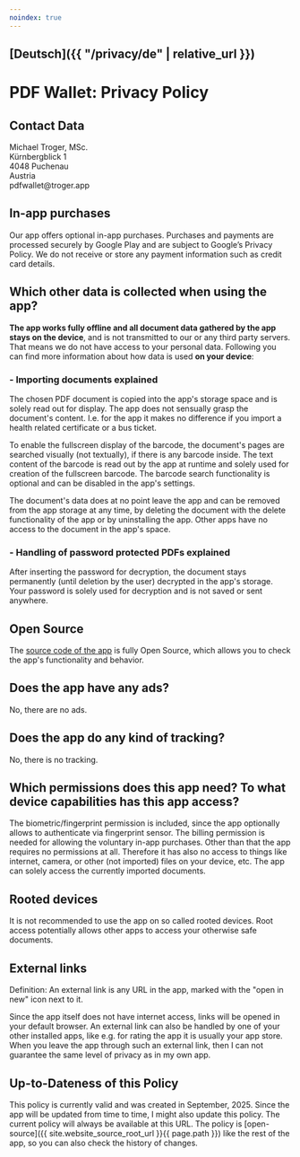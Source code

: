 ```yaml
---
noindex: true
---
```

## [Deutsch]({{ "/privacy/de" | relative_url }})
# PDF Wallet: Privacy Policy

## Contact Data
Michael Troger, MSc.  
Kürnbergblick 1   
4048 Puchenau  
Austria  
&#112;&#100;&#102;&#119;&#97;&#108;&#108;&#101;&#116;&#64;&#116;&#114;&#111;&#103;&#101;&#114;&#46;&#97;&#112;&#112;

## In-app purchases
Our app offers optional in-app purchases. Purchases and payments are processed securely by Google Play and are subject to Google’s Privacy Policy. We do not receive or store any payment information such as credit card details.

## Which other data is collected when using the app?
**The app works fully offline and all document data gathered by the app stays on the device**, and is not transmitted to our or any third party servers.
That means we do not have access to your personal data.
Following you can find more information about how data is used **on your device**:

### - Importing documents explained
The chosen PDF document is copied into the app's storage space and is solely read out for display.
The app does not sensually grasp the document's content. 
I.e. for the app it makes no difference if you import a health related certificate or a bus ticket.

To enable the fullscreen display of the barcode, the document's pages are searched visually (not textually), if there is any barcode inside.
The text content of the barcode is read out by the app at runtime and solely used for creation of the fullscreen barcode.
The barcode search functionality is optional and can be disabled in the app's settings.

The document's data does at no point leave the app and can be removed from the app storage at any time, 
by deleting the document with the delete functionality of the app or by uninstalling the app.
Other apps have no access to the document in the app's space.
  
### - Handling of password protected PDFs explained
After inserting the password for decryption, the document stays permanently (until deletion by the user) decrypted in the app's storage.
Your password is solely used for decryption and is not saved or sent anywhere.
  
## Open Source
The [source code of the app](https://github.com/michaeltroger/pdfwallet-android) is fully Open Source, which allows you to check the app's functionality and behavior.

## Does the app have any ads?
No, there are no ads.

## Does the app do any kind of tracking?
No, there is no tracking.
  
## Which permissions does this app need? To what device capabilities has this app access?
The biometric/fingerprint permission is included, since the app optionally allows to authenticate via fingerprint sensor. The billing permission is needed for allowing the voluntary in-app purchases. Other than that the app requires no permissions at all.
Therefore it has also no access to things like internet, camera, or other (not imported) files on your device, etc.
The app can solely access the currently imported documents.

## Rooted devices
It is not recommended to use the app on so called rooted devices. Root access potentially allows other apps to access your otherwise safe documents.

## External links
Definition: An external link is any URL in the app, marked with the "open in new" icon next to it.

Since the app itself does not have internet access, links will be opened in your default browser.
An external link can also be handled by one of your other installed apps, like e.g. for rating the app it is usually your app store.
When you leave the app through such an external link, then I can not guarantee the same level of privacy as in my own app. 

## Up-to-Dateness of this Policy
This policy is currently valid and was created in September, 2025. Since the app will be updated from time to time, I might also update this policy.
The current policy will always be available at this URL. The policy is [open-source]({{ site.website_source_root_url }}{{ page.path }}) like the rest of the app, so you can also check the history of changes.

